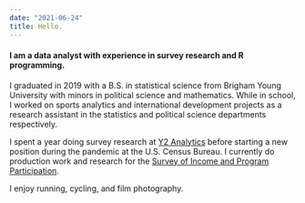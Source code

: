 ```yaml
---
date: "2021-06-24"
title: Hello.
---
```


#### I am a data analyst with experience in survey research and R programming.

I graduated in 2019 with a B.S. in statistical science from Brigham Young University with minors in political science and mathematics. While in school, I worked on sports analytics and international development projects as a research assistant in the statistics and political science departments respectively. 

I spent a year doing survey research at [Y2 Analytics](https://y2analytics.com/) before starting a new position during the pandemic at the U.S. Census Bureau. I currently do production work and research for the [Survey of Income and Program Participation](https://www.census.gov/programs-surveys/sipp/about.html).

I enjoy running, cycling, and film photography.
